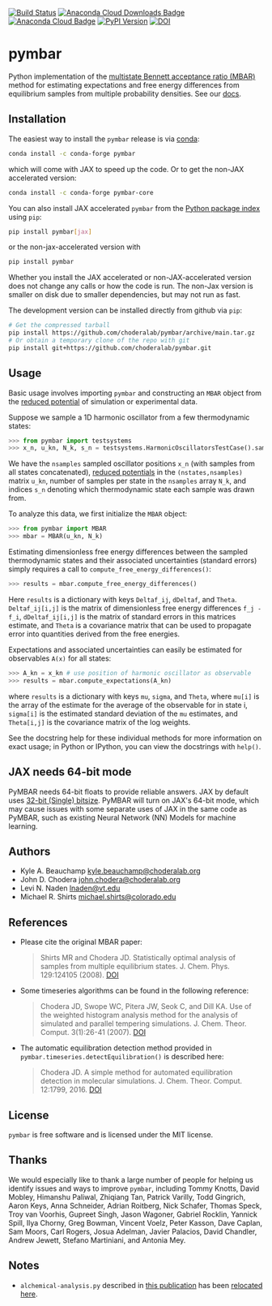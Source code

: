 [![Build Status](https://travis-ci.org/choderalab/pymbar.png)](https://travis-ci.org/choderalab/pymbar)
[![Anaconda Cloud Downloads Badge](https://anaconda.org/conda-forge/pymbar/badges/downloads.svg)](https://anaconda.org/conda-forge/pymbar)
[![Anaconda Cloud Badge](https://anaconda.org/conda-forge/pymbar/badges/installer/conda.svg)](https://anaconda.org/conda-forge/pymbar)
[![PyPI Version](https://badge.fury.io/py/pymbar.png)](https://pypi.python.org/pypi/pymbar)
[![DOI](https://zenodo.org/badge/9991771.svg)](https://zenodo.org/badge/latestdoi/9991771)

pymbar
======

Python implementation of the [multistate Bennett acceptance ratio (MBAR)](http://www.alchemistry.org/wiki/Multistate_Bennett_Acceptance_Ratio) method for estimating expectations and free energy differences from equilibrium samples from multiple probability densities.
See our [docs](http://pymbar.readthedocs.org/en/latest/).


Installation
------------

The easiest way to install the `pymbar` release is via [conda](http://conda.pydata.org):

```bash
conda install -c conda-forge pymbar
```
which will come with JAX to speed up the code. Or to get the non-JAX accelerated version:
```bash
conda install -c conda-forge pymbar-core
```

You can also install JAX accelerated `pymbar` from the [Python package index](https://pypi.python.org/pypi/pymbar) 
using `pip`:
```bash
pip install pymbar[jax]
```
or the non-jax-accelerated version with
```bash
pip install pymbar
```
Whether you install the JAX accelerated or non-JAX-accelerated version does not 
change any calls or how the code is run. The non-Jax version is smaller on disk due to smaller
dependencies, but may not run as fast.


The development version can be installed directly from github via `pip`:

```bash
# Get the compressed tarball
pip install https://github.com/choderalab/pymbar/archive/main.tar.gz
# Or obtain a temporary clone of the repo with git
pip install git+https://github.com/choderalab/pymbar.git
```

Usage
-----

Basic usage involves importing `pymbar` and constructing an `MBAR` object from the [reduced potential](http://www.alchemistry.org/wiki/Multistate_Bennett_Acceptance_Ratio#Reduced_potential) of simulation or experimental data.

Suppose we sample a 1D harmonic oscillator from a few thermodynamic states:
```python
>>> from pymbar import testsystems
>>> x_n, u_kn, N_k, s_n = testsystems.HarmonicOscillatorsTestCase().sample()
```
We have the `nsamples` sampled oscillator positions `x_n` (with samples from all states concatenated), [reduced potentials](http://www.alchemistry.org/wiki/Multistate_Bennett_Acceptance_Ratio#Reduced_potential) in the `(nstates,nsamples)` matrix `u_kn`, number of samples per state in the `nsamples` array `N_k`, and indices `s_n` denoting which thermodynamic state each sample was drawn from.

To analyze this data, we first initialize the `MBAR` object:

```python
>>> from pymbar import MBAR
>>> mbar = MBAR(u_kn, N_k)
```

Estimating dimensionless free energy differences between the sampled thermodynamic states and their associated uncertainties (standard errors) simply requires a call to `compute_free_energy_differences()`:

```python
>>> results = mbar.compute_free_energy_differences()
```

Here `results` is a dictionary with keys `Deltaf_ij`, `dDeltaf`, and `Theta`. `Deltaf_ij[i,j]` is the matrix of dimensionless free energy differences `f_j - f_i`, `dDeltaf_ij[i,j]` is the matrix of standard errors in this matrices estimate, and `Theta` is a covariance matrix that can be used to propagate error into quantities derived from the free energies.

Expectations and associated uncertainties can easily be estimated for observables `A(x)` for all states:

```python
>>> A_kn = x_kn # use position of harmonic oscillator as observable
>>> results = mbar.compute_expectations(A_kn)
```

where `results` is a dictionary with keys `mu`, `sigma`, and `Theta`, where `mu[i]` is the array of the estimate for the average of the observable for in state i, `sigma[i]` is the estimated standard deviation of the `mu` estimates,  and `Theta[i,j]` is the covariance matrix of the log weights.

See the docstring help for these individual methods for more information on exact usage; in Python or IPython, you can view the docstrings with `help()`.

JAX needs 64-bit mode
---------------------
PyMBAR needs 64-bit floats to provide reliable answers. JAX by default uses 
[32-bit (Single) bitsize](https://jax.readthedocs.io/en/latest/notebooks/Common_Gotchas_in_JAX.html#double-64bit-precision). 
PyMBAR will turn on JAX's 64-bit mode, which may cause issues with some separate uses of JAX in the same code as PyMBAR, 
such as existing Neural Network (NN) Models for machine learning.

Authors
-------
* Kyle A. Beauchamp <kyle.beauchamp@choderalab.org>
* John D. Chodera <john.chodera@choderalab.org>
* Levi N. Naden <lnaden@vt.edu>
* Michael R. Shirts <michael.shirts@colorado.edu>

References
----------

* Please cite the original MBAR paper:

  > Shirts MR and Chodera JD. Statistically optimal analysis of samples from multiple equilibrium states. J. Chem. Phys. 129:124105 (2008).  [DOI](http://dx.doi.org/10.1063/1.2978177)

* Some timeseries algorithms can be found in the following reference:

  > Chodera JD, Swope WC, Pitera JW, Seok C, and Dill KA. Use of the weighted histogram analysis method for the analysis of simulated and parallel tempering simulations. J. Chem. Theor. Comput. 3(1):26-41 (2007).  [DOI](http://dx.doi.org/10.1021/ct0502864)

* The automatic equilibration detection method provided in `pymbar.timeseries.detectEquilibration()` is described here:

  > Chodera JD. A simple method for automated equilibration detection in molecular simulations. J. Chem. Theor. Comput. 12:1799, 2016.  [DOI](http://dx.doi.org/10.1021/acs.jctc.5b00784)

License
-------

`pymbar` is free software and is licensed under the MIT license.


Thanks
------
We would especially like to thank a large number of people for helping us identify issues
and ways to improve `pymbar`, including Tommy Knotts, David Mobley, Himanshu Paliwal,
Zhiqiang Tan, Patrick Varilly, Todd Gingrich, Aaron Keys, Anna Schneider, Adrian Roitberg,
Nick Schafer, Thomas Speck, Troy van Voorhis, Gupreet Singh, Jason Wagoner, Gabriel Rocklin,
Yannick Spill, Ilya Chorny, Greg Bowman, Vincent Voelz, Peter Kasson, Dave Caplan, Sam Moors,
Carl Rogers, Josua Adelman, Javier Palacios, David Chandler, Andrew Jewett, Stefano Martiniani, and Antonia Mey.

Notes
-----
* `alchemical-analysis.py` described in [this publication](https://www.ncbi.nlm.nih.gov/pmc/articles/PMC4420631/) has been [relocated here](https://github.com/MobleyLab/alchemical-analysis).
